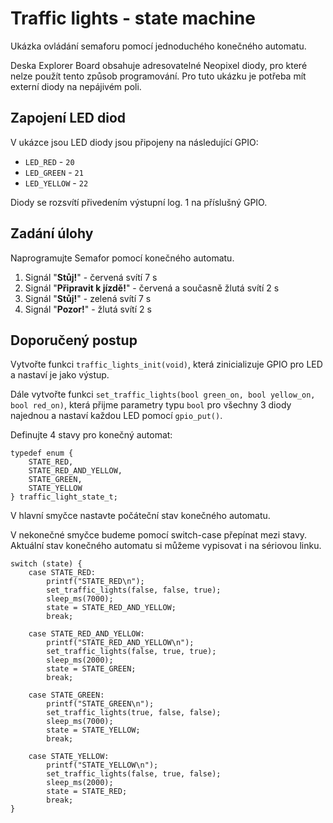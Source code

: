 # Traffic lights - state machine
Ukázka ovládání semaforu pomocí jednoduchého konečného automatu.

Deska Explorer Board obsahuje adresovatelné Neopixel diody, pro které nelze použít tento způsob programování.
Pro tuto ukázku je potřeba mít externí diody na nepájivém poli.

## Zapojení LED diod
V ukázce jsou LED diody jsou připojeny na následující GPIO:
- `LED_RED` - `20`
- `LED_GREEN` - `21`
- `LED_YELLOW` - `22`

Diody se rozsvítí přivedením výstupní log. 1 na příslušný GPIO.

## Zadání úlohy
Naprogramujte Semafor pomocí konečného automatu.
1. Signál "**Stůj!**" - červená svítí 7 s
2. Signál "**Připravit k jízdě!**" - červená a současně žlutá svítí 2 s
3. Signál "**Stůj!**" - zelená svítí 7 s
4. Signál "**Pozor!**" - žlutá svítí 2 s

## Doporučený postup
Vytvořte funkci `traffic_lights_init(void)`, která zinicializuje GPIO pro LED a nastaví je jako výstup.

Dále vytvořte funkci `set_traffic_lights(bool green_on, bool yellow_on, bool red_on)`, která přijme parametry typu `bool` pro všechny 3 diody najednou a nastaví každou LED pomocí `gpio_put()`.

Definujte 4 stavy pro konečný automat:
```
typedef enum {
    STATE_RED,
    STATE_RED_AND_YELLOW,
    STATE_GREEN,
    STATE_YELLOW
} traffic_light_state_t;
```
V hlavní smyčce nastavte počáteční stav konečného automatu.

V nekonečné smyčce budeme pomocí switch-case přepínat mezi stavy. Aktuální stav konečného automatu si můžeme vypisovat i na sériovou linku.
```
switch (state) {
    case STATE_RED:
        printf("STATE_RED\n");
        set_traffic_lights(false, false, true);
        sleep_ms(7000);
        state = STATE_RED_AND_YELLOW;
        break;
    
    case STATE_RED_AND_YELLOW:
        printf("STATE_RED_AND_YELLOW\n");
        set_traffic_lights(false, true, true);
        sleep_ms(2000);
        state = STATE_GREEN;
        break;
    
    case STATE_GREEN:
        printf("STATE_GREEN\n");
        set_traffic_lights(true, false, false);
        sleep_ms(7000);
        state = STATE_YELLOW;
        break;
    
    case STATE_YELLOW:
        printf("STATE_YELLOW\n");
        set_traffic_lights(false, true, false);
        sleep_ms(2000);
        state = STATE_RED;
        break;
}
```
